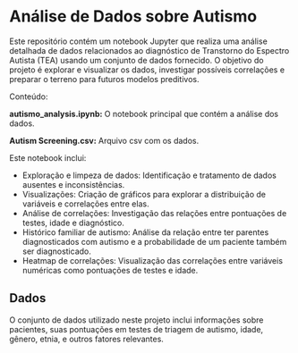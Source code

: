 # Análise de Dados sobre Autismo

Este repositório contém um notebook Jupyter que realiza uma análise detalhada de dados relacionados ao diagnóstico de Transtorno do Espectro Autista (TEA) usando um conjunto de dados fornecido. O objetivo do projeto é explorar e visualizar os dados, investigar possíveis correlações e preparar o terreno para futuros modelos preditivos.

Conteúdo:

**autismo_analysis.ipynb:** O notebook principal que contém a análise dos dados.

**Autism Screening.csv:** Arquivo csv com os dados.

Este notebook inclui:

  - Exploração e limpeza de dados: Identificação e tratamento de dados ausentes e inconsistências.
  - Visualizações: Criação de gráficos para explorar a distribuição de variáveis e correlações entre elas.
  - Análise de correlações: Investigação das relações entre pontuações de testes, idade e diagnóstico.
  - Histórico familiar de autismo: Análise da relação entre ter parentes diagnosticados com autismo e a probabilidade de um paciente também ser diagnosticado.
  - Heatmap de correlações: Visualização das correlações entre variáveis numéricas como pontuações de testes e idade.

## Dados

O conjunto de dados utilizado neste projeto inclui informações sobre pacientes, suas pontuações em testes de triagem de autismo, idade, gênero, etnia, e outros fatores relevantes.

